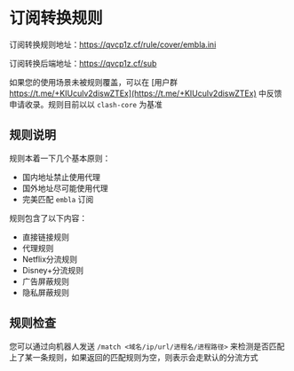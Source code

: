# 订阅转换规则

订阅转换规则地址：https://qvcp1z.cf/rule/cover/embla.ini

订阅转换后端地址：https://qvcp1z.cf/sub

如果您的使用场景未被规则覆盖，可以在 [用户群 https://t.me/+KIUculv2diswZTEx](https://t.me/+KIUculv2diswZTEx)
中反馈申请收录。规则目前以以 `clash-core` 为基准

## 规则说明

规则本着一下几个基本原则：

- 国内地址禁止使用代理
- 国外地址尽可能使用代理
- 完美匹配 `embla` 订阅

规则包含了以下内容：

- 直接链接规则
- 代理规则
- Netflix分流规则
- Disney+分流规则
- 广告屏蔽规则
- 隐私屏蔽规则

## 规则检查

您可以通过向机器人发送 `/match <域名/ip/url/进程名/进程路径>` 来检测是否匹配上了某一条规则，如果返回的匹配规则为空，则表示会走默认的分流方式
